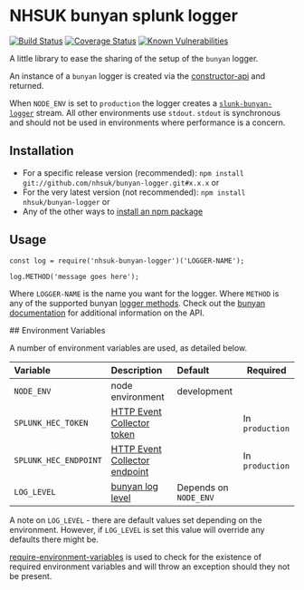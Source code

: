 # NHSUK bunyan splunk logger

[![Build Status](https://travis-ci.org/nhsuk/bunyan-logger.svg?branch=master)](https://travis-ci.org/nhsuk/bunyan-logger)
[![Coverage Status](https://coveralls.io/repos/github/nhsuk/bunyan-logger/badge.svg)](https://coveralls.io/github/nhsuk/bunyan-logger)
[![Known Vulnerabilities](https://snyk.io/test/github/nhsuk/bunyan-logger/badge.svg)](https://snyk.io/test/github/nhsuk/bunyan-logger)

A little library to ease the sharing of the setup of the `bunyan` logger.

An instance of a `bunyan` logger is created via the [constructor-api](https://github.com/trentm/node-bunyan#constructor-api) and returned.

When `NODE_ENV` is set to `production` the logger creates a [`slunk-bunyan-logger`](https://github.com/splunk/splunk-bunyan-logger) stream. All other environments use `stdout`. `stdout` is synchronous and should not be used in environments where performance is a concern.


## Installation

* For a specific release version (recommended): `npm install git://github.com/nhsuk/bunyan-logger.git#x.x.x` or
* For the very latest version (not recommended): `npm install nhsuk/bunyan-logger` or
* Any of the other ways to [install an npm package](https://docs.npmjs.com/cli/install)

## Usage

```
const log = require('nhsuk-bunyan-logger')('LOGGER-NAME');

log.METHOD('message goes here');
```

Where `LOGGER-NAME` is the name you want for the logger.
Where `METHOD` is any of the supported bunyan [logger methods](https://github.com/trentm/node-bunyan#log-method-api).
Check out the [bunyan documentation](https://www.npmjs.com/package/bunyan) for additional information on the API.

## Environment Variables

A number of environment variables are used, as detailed below.

| Variable                         | Description                                                                            | Default                  | Required        |
|:---------------------------------|:---------------------------------------------------------------------------------------|:-------------------------|-----------------|
| `NODE_ENV`                       | node environment                                                                       | development              |                 |
| `SPLUNK_HEC_TOKEN`               | [HTTP Event Collector token](http://dev.splunk.com/view/event-collector/SP-CAAAE7C)    |                          | In `production` |
| `SPLUNK_HEC_ENDPOINT`            | [HTTP Event Collector endpoint](http://dev.splunk.com/view/event-collector/SP-CAAAE7H) |                          | In `production` |
| `LOG_LEVEL`                      | [bunyan log level](https://github.com/trentm/node-bunyan#levels)                       | Depends on `NODE_ENV`    |                 |

A note on `LOG_LEVEL` - there are default values set depending on the environment. However, if `LOG_LEVEL` is set this value will override any defaults there might be. 

[require-environment-variables](https://www.npmjs.com/package/require-environment-variables)
is used to check for the existence of required environment variables and will
throw an exception should they not be present.
